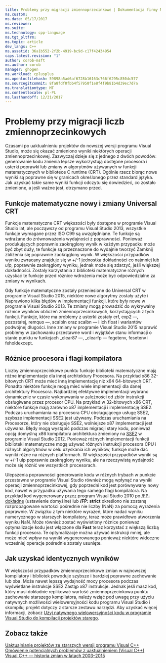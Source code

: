 ```yaml
---
title: Problemy przy migracji zmiennoprzecinkowe | Dokumentacja firmy Microsoft
ms.custom: 
ms.date: 05/17/2017
ms.reviewer: 
ms.suite: 
ms.technology: cpp-language
ms.tgt_pltfrm: 
ms.topic: article
dev_langs: C++
ms.assetid: 36a1b552-2f2b-4919-bc9d-c17f42434954
caps.latest.revision: "1"
author: corob-msft
ms.author: corob
manager: ghogen
ms.workload: cplusplus
ms.openlocfilehash: 59898a5ad6af6728b16163c766f6295c850dc577
ms.sourcegitcommit: 8fa8fdf0fbb4f57950f1e8f4f9b81b4d39ec7d7a
ms.translationtype: MT
ms.contentlocale: pl-PL
ms.lasthandoff: 12/21/2017
---
```

# <a name="floating-point-migration-issues"></a>Problemy przy migracji liczb zmiennoprzecinkowych  
  
Czasami po uaktualnieniu projektów do nowszej wersji programu Visual Studio, może się okazać zmieniono wyniki niektórych operacji zmiennoprzecinkowej. Zazwyczaj dzieje się z jednego z dwóch powodów: generowanie kodu zmienia lepsze wykorzystują dostępne procesora i usterki poprawki lub zmiany w algorytmów używanych w funkcji matematycznych w bibliotece C runtime (CRT). Ogólnie rzecz biorąc nowe wyniki są poprawne się w granicach określonego przez standard języka. Jak uzyskać takie same wyniki funkcji odczytu się dowiedzieć, co zostało zmienione, a jeśli ważne jest, otrzymano przed.  

## <a name="new-math-functions-and-universal-crt-changes"></a>Funkcje matematyczne nowy i zmiany Universal CRT  
  
Funkcje matematyczne CRT większości były dostępne w programie Visual Studio lat, ale począwszy od programu Visual Studio 2013, wszystkie funkcje wymagane przez ISO C99 są uwzględniane. Te funkcje są wdrażane do zrównoważenia wydajności z poprawności. Ponieważ produkujących poprawnie zaokrąglony wynik w każdym przypadku może być zbyt duży, te funkcje są przeznaczone do wydajnie tworzyć Zamknij zbliżenia się poprawnie zaokrąglony wynik. W większości przypadków wyniku zwracany znajduje się w +/-1 jednostka dokładności co najmniej lub *ulp*, poprawnie zaokrąglony wyniku, jednak może się zdarzyć, jeśli większej dokładności. Zostały korzystania z biblioteki matematyczne różnych uzyskać te funkcje przed różnice wdrożenia może być odpowiedzialne za zmiany w wynikach.   
    
Gdy funkcje matematyczne zostały przeniesione do Universal CRT w programie Visual Studio 2015, niektóre nowe algorytmy zostały użyte i Naprawiono kilka błędów w implementacji funkcji, które były nowe w programie Visual Studio 2013. Te zmiany mogą prowadzić do wykrywalny różnice wyników obliczeń zmiennoprzecinkowych, korzystających z tych funkcji. Funkcje, które ma problemy z usterki zostały erf, exp2 —, pozostałej, remquo —, scalbln oraz scalbn — i ich float i wariantów podwójnej długości.  Inne zmiany w programie Visual Studio 2015 naprawić problemy w zachowaniu przestawne word i wyjątków stanu informacji o stanie punktu w funkcjach _clear87 —, _clearfp — fegetenv, fesetenv i feholdexcept.  
  
## <a name="processor-differences-and-compiler-flags"></a>Różnice procesora i flagi kompilatora  
  
Liczby zmiennoprzecinkowe punktu funkcje biblioteki matematyczne mają różne implementacje dla innej architektury Procesora. Na przykład x86 32-bitowych CRT może mieć inną implementację niż x64 64-bitowych CRT. Ponadto niektóre funkcje mogą mieć wiele implementacji dla danej architektury Procesora. Najbardziej efektywne implementacji wybrano dynamicznie w czasie wykonywania w zależności od zbiór instrukcji obsługiwane przez procesor CPU. Na przykład w 32-bitowych x86 CRT, niektóre funkcje mają zarówno x87 implementacji i implementację SSE2. Podczas uruchamiania na procesora CPU obsługującego usługę SSE2, szybsze implementacji SSE2 jest używany. Podczas uruchamiania na Procesorze, który nie obsługuje SSE2, wolniejsze x87 implementacji jest używana. Błędy mogą wystąpić podczas migracji stary kodu, ponieważ opcją domyślną x86 kompilatora architektura zmieniony na [SSE2](../build/reference/arch-x86.md) w programie Visual Studio 2012. Ponieważ różnych implementacji funkcji biblioteki matematyczne mogą używać różnych instrukcji procesora CPU i różnych algorytmów w celu uzyskania ich wyników, funkcje może dać wyniki różne na różnych platformach. W większości przypadków wyniki są w +/-1 ulp poprawnie zaokrąglony wyniku, ale na rzeczywistą wydajność może się różnić we wszystkich procesorach.  
  
Ulepszenia poprawności generowanie kodu w różnych trybach w punkcie przestawne w programie Visual Studio również mogą wpłynąć na wyniki operacji zmiennoprzecinkowej, gdy poprzedni kod jest porównywany nowy kod, nawet w przypadku używania tego samego flagi kompilatora. Na przykład kod wygenerowany przez program Visual Studio 2010 po [/FP: dokładne](../build/reference/fp-specify-floating-point-behavior.md) (ustawienie domyślne) lub **/FP: strict** określono nie zostaną rozpropagowane wartości pośrednie nie liczby (NaN) za pomocą wyrażenia poprawnie. W związku z tym niektóre wyrażeń, które nadać wyniku numerycznego w starszych kompilatory, teraz może prawidłowo utworzenia wyniku NaN. Może również zostać wyświetlony różnice ponieważ optymalizacje kodu jest włączone dla **Fast** teraz korzystać z większą liczbą funkcji procesora. Te optymalizacje można używać instrukcji mniej, ale może mieć wpływ na wyniki wygenerowanego ponieważ niektóre widoczne wcześniej operacje pośrednie zostały usunięte.  
  
## <a name="how-to-get-identical-results"></a>Jak uzyskać identycznych wyników  
  
W większości przypadków zmiennoprzecinkowe zmian w najnowszej kompilatory i bibliotek powoduje szybsze i bardziej poprawne zachowanie lub oba. Może nawet lepszą wydajność mocy procesora podczas wyświetlane instrukcje SSE2 Zastąp x87 instrukcje. Jednak jeśli masz kod, który musi dokładnie replikować wartość zmiennoprzecinkowa punktu zachowanie starszego kompilatora, należy wziąć pod uwagę przy użyciu natywnych możliwości wielowersyjności kodu programu Visual Studio i skompiluj projekt dotyczy z starsze zestawu narzędzi. Aby uzyskać więcej informacji, zobacz [Użyj natywnego wielowersyjności kodu w programie Visual Studio do kompilacji projektów starego](use-native-multi-targeting.md).  
  
## <a name="see-also"></a>Zobacz także  
  
[Uaktualnianie projektów ze starszych wersji programu Visual C++](upgrading-projects-from-earlier-versions-of-visual-cpp.md)  
[Omówienie potencjalnych problemów z uaktualnieniem (Visual C++)](overview-of-potential-upgrade-issues-visual-cpp.md)  
[Visual C++ — historia zmian w latach 2003–2015](visual-cpp-change-history-2003-2015.md)  
